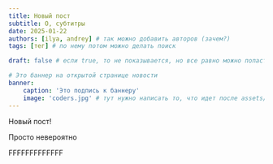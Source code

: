 ```yaml
---
title: Новый пост
subtitle: О, субтитры
date: 2025-01-22
authors: [ilya, andrey] # так можно добавить авторов (зачем?)
tags: [тег] # по нему потом можно делать поиск 

draft: false # если true, то не показывается, но все равно можно попасть по ссылке

# Это баннер на открытой странице новости 
banner:
    caption: 'Это подпись к баннеру'
    image: 'coders.jpg' # тут нужно написать то, что идет после assets/media/
---
```


Новый пост! 

Просто невероятно

FFFFFFFFFFFFF